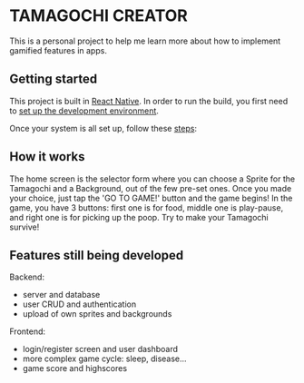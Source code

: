 # TAMAGOCHI CREATOR

This is a personal project to help me learn more about how to implement gamified features in apps.

## Getting started

This project is built in <a href="https://reactnative.dev/" >React Native</a>.
In order to run the build, you first need to <a href="https://reactnative.dev/docs/environment-setup">set up the development environment</a>.

Once your system is all set up, follow these <a href="https://reactnative.dev/docs/running-on-device">steps</a>:

## How it works

The home screen is the selector form where you can choose a Sprite for the Tamagochi and a Background, out of the few pre-set ones.
Once you made your choice, just tap the 'GO TO GAME!' button and the game begins!
In the game, you have 3 buttons: first one is for food, middle one is play-pause, and right one is for picking up the poop.
Try to make your Tamagochi survive!

## Features still being developed

Backend:

- server and database
- user CRUD and authentication
- upload of own sprites and backgrounds

Frontend:

- login/register screen and user dashboard
- more complex game cycle: sleep, disease...
- game score and highscores
